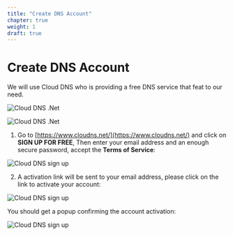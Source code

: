 ```yaml
---
title: "Create DNS Account"
chapter: true
weight: 1
draft: true
---
```


# Create DNS Account

We will use Cloud DNS who is providing a free DNS service that feat to our need.

![Cloud DNS .Net](/images/clouddnsnet.png?width=20pc)

![Cloud DNS .Net](/images/cloudns-free-plan.png?width=20pc)

1. Go to [https://www.cloudns.net/](https://www.cloudns.net/) and click on **SIGN UP FOR FREE**, Then enter your email address and an enough secure password, accept the **Terms of Service**:

![Cloud DNS sign up](/images/cloudns-signup.png?width=30pc)

2. A activation link will be sent to your email address, please click on the link to activate your account:

![Cloud DNS sign up](/images/cloudns-activation.png?width=50pc)

You should get a popup confirming the account activation:

![Cloud DNS sign up](/images/cloudns-activation-confirm.png?width=25pc)
